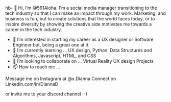 hb- 👋 Hi, I’m @561Aloha.
I'm a social media manager transitioning to the tech industry so that I can make an impact through my work. 
Marketing, and business is fun, but to create solutions that the world faces today, or to inspire diversity
by showing the creative side motivates me towards a career in the tech industry. 


- 👀 I’m interested in starting my career as a UX designer or Software Engineer but, being a great one at it. 
- 🌱 I’m currently learning ... UX design, Python, Data Structures and Algorithms, Javascript, HTML, and CSS
- 💞️ I’m looking to collaborate on ... Virtual Reality UX design Projects 
- 📫 How to reach me ...

Message me on Instagram at @x.Dianna
Connect on Linkedin.com/in/DiannaD

or invite me to your discord channel :-)
